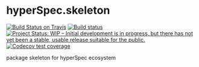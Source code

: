 # hyperSpec.skeleton
<!-- badges: start -->
<!--
[![CRAN
status](https://www.r-pkg.org/badges/version/hyperSpec.skeleton)](https://cran.r-project.org/package=hyperSpec.skeleton)
-->
[![Build Status on Travis](https://travis-ci.com/eoduniyi/hyperSpec.skeleton.svg?branch=master)](https://travis-ci.com/github/eoduniyi/hyperSpec.skeleton)
[![Build status](https://ci.appveyor.com/api/projects/status/v2wyml7wkj6wwdxn?svg=true)](https://ci.appveyor.com/project/eoduniyi/hyperspec-skeleton)
[![Project Status: WIP – Initial development is in progress, but there has not yet been a stable, usable release suitable for the public.](https://www.repostatus.org/badges/latest/wip.svg)](https://www.repostatus.org/#wip)
[![Codecov test coverage](https://codecov.io/gh/eoduniyi/hyperSpec.skeleton/branch/master/graph/badge.svg)](https://codecov.io/gh/eoduniyi/hyperSpec.skeleton?branch=master)
<!-- badges: end -->
package skeleton for hyperSpec ecosystem
